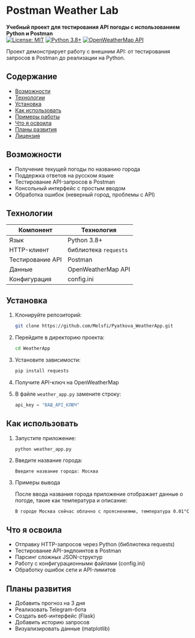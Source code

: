 # Postman Weather Lab

**Учебный проект для тестирования API погоды с использованием Python и Postman**  
[![License: MIT](https://img.shields.io/badge/License-MIT-green.svg)](https://opensource.org/licenses/MIT) 
[![Python 3.8+](https://img.shields.io/badge/Python-3.8+-blue.svg)](https://www.python.org) 
[![OpenWeatherMap API](https://img.shields.io/badge/API-OpenWeatherMap-orange.svg)](https://openweathermap.org/api)

Проект демонстрирует работу с внешним API: от тестирования запросов в Postman до реализации на Python. 

## Содержание
- [Возможности](#возможности)
- [Технологии](#технологии)
- [Установка](#установка)
- [Как использовать](#как-использовать)
- [Примеры работы](#примеры-работы)
- [Что я освоила](#что-я-освоила)
- [Планы развития](#планы-развития)
- [Лицензия](#лицензия)
  
## Возможности
- Получение текущей погоды по названию города
- Поддержка ответов на русском языке
- Тестирование API-запросов в Postman
- Консольный интерфейс с простым вводом
- Обработка ошибок (неверный город, проблемы с API)  

## Технологии
| Компонент       | Технология          |
|-----------------|---------------------|
| Язык            | Python 3.8+         |
| HTTP-клиент     | библиотека `requests`|
| Тестирование API| Postman             |
| Данные          | OpenWeatherMap API  |
| Конфигурация    | config.ini          |

## Установка
1. Клонируйте репозиторий:
   ```bash
   git clone https://github.com/Melsfi/Pyatkova_WeatherApp.git
   ```

2. Перейдите в директорию проекта:
   ```bash
   cd WeatherApp
   ```

3. Установите зависимости:
   ```bash
   pip install requests
   ```
   
4. Получите API-ключ на OpenWeatherMap

5. В файле `weather_app.py` замените строку:

   ```python
   api_key = "ВАШ_API_КЛЮЧ"

## Как использовать
1. Запустите приложение:
   ```bash
   python weather_app.py
   ```

2. Введите название города:
   ```text
   Введите название города: Москва
   ```
3. Примеры вывода

   После ввода названия города приложение отображает данные о погоде, такие как температура и описание:
   ```text
   В городе Москва сейчас облачно с прояснениями, температура 0.01°C
   ```

## Что я освоила
- Отправку HTTP-запросов через Python (библиотека requests)
- Тестирование API-эндпоинтов в Postman
- Парсинг сложных JSON-структур
- Работу с конфигурационными файлами (config.ini)
- Обработку ошибок сети и API-лимитов

## Планы развития
- Добавить прогноз на 3 дня
- Реализовать Telegram-бота
- Создать веб-интерфейс (Flask)
- Добавить историю запросов
- Визуализировать данные (matplotlib)
